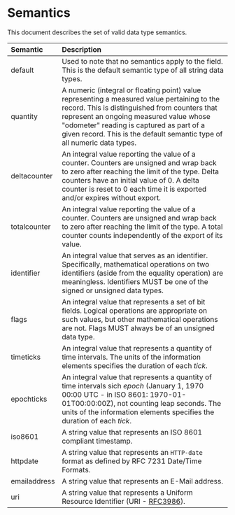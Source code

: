 # Semantics

This document describes the set of valid data type semantics.

Semantic | Description
:---|:---
default | Used to note that no semantics apply to the field. This is the default semantic type of all string data types.
quantity | A numeric (integral or floating point) value representing a measured value pertaining to the record. This is distinguished from counters that represent an ongoing measured value whose "odometer" reading is captured as part of a given record. This is the default semantic type of all numeric data types.
deltacounter | An integral value reporting the value of a counter. Counters are unsigned and wrap back to zero after reaching the limit of the type. Delta counters have an initial value of 0. A delta counter is reset to 0 each time it is exported and/or expires without export.
totalcounter | An integral value reporting the value of a counter. Counters are unsigned and wrap back to zero after reaching the limit of the type. A total counter counts independently of the export of its value.
identifier | An integral value that serves as an identifier. Specifically, mathematical operations on two identifiers (aside from the equality operation) are meaningless. Identifiers MUST be one of the signed or unsigned data types.
flags | An integral value that represents a set of bit fields. Logical operations are appropriate on such values, but other mathematical operations are not. Flags MUST always be of an unsigned data type.
timeticks | An integral value that represents a quantity of time intervals. The units of the information elements specifies the duration of each *tick*.
epochticks | An integral value that represents a quantity of time intervals sich *epoch* (January 1, 1970 00:00 UTC - in ISO 8601: 1970-01-01T00:00:00Z), not counting leap seconds. The units of the information elements specifies the duration of each *tick*.
iso8601 | A string value that represents an ISO 8601 compliant timestamp.
httpdate | A string value that represents an `HTTP-date` format as defined by RFC 7231 Date/Time Formats.
emailaddress | A string value that represents an E-Mail address.
uri | A string value that represents a Uniform Resource Identifier (URI - [RFC3986](https://tools.ietf.org/html/rfc3986)).
